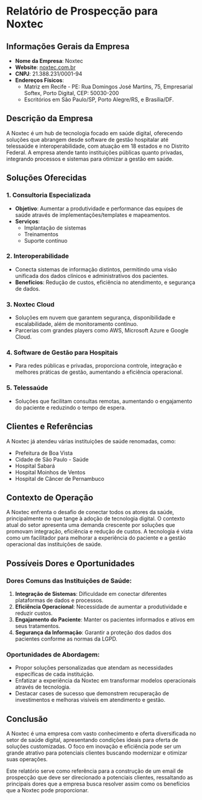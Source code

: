 # Relatório de Prospecção para Noxtec

## Informações Gerais da Empresa
- **Nome da Empresa**: Noxtec
- **Website**: [noxtec.com.br](http://www.noxtec.com.br)
- **CNPJ**: 21.388.231/0001-94
- **Endereços Físicos**:
  - Matriz em Recife - PE: Rua Domingos José Martins, 75, Empresarial Softex, Porto Digital, CEP: 50030-200
  - Escritórios em São Paulo/SP, Porto Alegre/RS, e Brasília/DF.

## Descrição da Empresa
A Noxtec é um hub de tecnologia focado em saúde digital, oferecendo soluções que abrangem desde software de gestão hospitalar até telessaúde e interoperabilidade, com atuação em 18 estados e no Distrito Federal. A empresa atende tanto instituições públicas quanto privadas, integrando processos e sistemas para otimizar a gestão em saúde.

## Soluções Oferecidas
### 1. Consultoria Especializada
- **Objetivo**: Aumentar a produtividade e performance das equipes de saúde através de implementações/templates e mapeamentos.
- **Serviços**:
  - Implantação de sistemas
  - Treinamentos
  - Suporte contínuo
  
### 2. Interoperabilidade
- Conecta sistemas de informação distintos, permitindo uma visão unificada dos dados clínicos e administrativos dos pacientes.
- **Benefícios**: Redução de custos, eficiência no atendimento, e segurança de dados.

### 3. Noxtec Cloud
- Soluções em nuvem que garantem segurança, disponibilidade e escalabilidade, além de monitoramento contínuo.
- Parcerias com grandes players como AWS, Microsoft Azure e Google Cloud.

### 4. Software de Gestão para Hospitais
- Para redes públicas e privadas, proporciona controle, integração e melhores práticas de gestão, aumentando a eficiência operacional.

### 5. Telessaúde
- Soluções que facilitam consultas remotas, aumentando o engajamento do paciente e reduzindo o tempo de espera.

## Clientes e Referências
A Noxtec já atendeu várias instituições de saúde renomadas, como:
- Prefeitura de Boa Vista
- Cidade de São Paulo - Saúde
- Hospital Sabará
- Hospital Moinhos de Ventos
- Hospital de Câncer de Pernambuco

## Contexto de Operação
A Noxtec enfrenta o desafio de conectar todos os atores da saúde, principalmente no que tange à adoção de tecnologia digital. O contexto atual do setor apresenta uma demanda crescente por soluções que promovam integração, eficiência e redução de custos. A tecnologia é vista como um facilitador para melhorar a experiência do paciente e a gestão operacional das instituições de saúde.

## Possíveis Dores e Oportunidades
### Dores Comuns das Instituições de Saúde:
1. **Integração de Sistemas**: Dificuldade em conectar diferentes plataformas de dados e processos.
2. **Eficiência Operacional**: Necessidade de aumentar a produtividade e reduzir custos.
3. **Engajamento do Paciente**: Manter os pacientes informados e ativos em seus tratamentos.
4. **Segurança da Informação**: Garantir a proteção dos dados dos pacientes conforme as normas da LGPD.

### Oportunidades de Abordagem:
- Propor soluções personalizadas que atendam as necessidades específicas de cada instituição.
- Enfatizar a experiência da Noxtec em transformar modelos operacionais através de tecnologia.
- Destacar cases de sucesso que demonstrem recuperação de investimentos e melhoras visíveis em atendimento e gestão.

## Conclusão
A Noxtec é uma empresa com vasto conhecimento e oferta diversificada no setor de saúde digital, apresentando condições ideais para oferta de soluções customizadas. O foco em inovação e eficiência pode ser um grande atrativo para potenciais clientes buscando modernizar e otimizar suas operações. 

Este relatório serve como referência para a construção de um email de prospecção que deve ser direcionado a potenciais clientes, ressaltando as principais dores que a empresa busca resolver assim como os benefícios que a Noxtec pode proporcionar.
